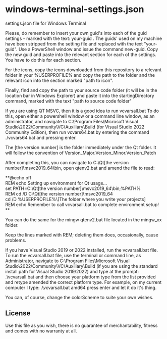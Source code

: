 # windows-terminal-settings.json
settings.json file for Windows Terminal

Please, do remember to insert your own guid's into each of the guid settings - marked with the text: your-guid .
The guids' used on my machine have been stripped from the setting file and replaced with the text "your-guid".
Use a PowerShell window and issue the command new-guid. 
Copy the new guid and paste into the relevant section for each of the settings. You have to do this for each section.

For the icons, copy the icons downloaded from this repository to a relevant folder in your %USERPROFILE% and copy the path to the folder and the relevant icon into the section marked "path to icon".

Finally, find and copy the path to your source code folder (it will be in the location bar in Windows Explorer) and paste it into the startingDirectory command, marked with the text "path to source code folder"

If you are using QT MSVC, then it is a good idea to run vcvarsall.bat
To do this, open either a powershell window or a command line window, as an administrator, and navigate to C:\Program Files\Microsoft Visual Studio\2022\Community\VC\Auxiliary\Build (for Visual Studio 2022 Community Edition), then run vcvars64.bat by entering the command ./vcvars64.bat and pressing enter. 

The [the version number] is the folder immediately under the Qt folder. It will follow the convention of Version_Major.Version_Minor.Version_Patch

After completing this, you can navigate to C:\Qt\[the version number]\msvc2019_64\bin, open qtenv2.bat and amend the file to read:

**@echo off  
REM echo Setting up environment for Qt usage...  
set PATH=C:\Qt\[the version number]\msvc2019_64\bin;%PATH%  
REM cd /D C:\Qt\[the version number]\msvc2019_64  
cd /D %USERPROFILE%\\[The folder where you write your projects]  
REM echo Remember to call vcvarsall.bat to complete environment setup!  **

You can do the same for the mingw qtenv2.bat file located in the mingw_xx folder. 

Keep the lines marked with REM; deleting them does, occasionally, cause problems. 

If you have Visual Studio 2019 or 2022 installed, run the vcvarsall.bat file. 
To run the vcvarsall.bat file, use the terminal or command line, as Administrator, navigate to C:\Program Files\Microsoft Visual Studio\2022\Community\VC\Auxiliary\Build (if you are using the standard install path for Visual Studio 2019/2022) and type at the prompt:
.\vcvarsall.bat and then choose your platform type from the list provided and retype amended the correct platform type. 
For example, on my current computer I type:
.\vcvarsall.bat amd64 
press enter and let it do it's thing.

You can, of course, change the colorScheme to suite your own wishes.

## License
Use this file as you wish, there is no guarantee of merchantability, fitness and comes with no warranty at all. 
